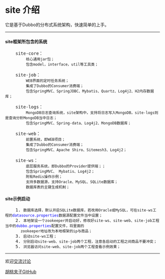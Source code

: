 # site 介绍 #
它是基于Dubbo的分布式系统架构，快速简单的上手。
****

#### site框架所包含的系统
<pre>
    site-core：
        <code>核心通用jar包；</code>
        <code>包含model，interface，util等工具类；</code>

    site-job：
        <code>WEB界面的定时任务系统；</code>
        <code>集成了Dubbo的Consumer消费端；</code>
        <code>包含SpringMVC、SpringJDBC、Mybatis、Quartz、Log4j2、H2内存数据库；</code>

    site-logs：
        <code>MongoDB日志查询系统，site架构中，支持将日志写入MongoDB，site-logs则是查询分析MongoDB当中日志；</code>
        <code>包含SpringMVC、Spring-data、Log4j2、MongoDB数据库；</code>

    site-web：
        <code>前置系统，即WEB项目；</code>
        <code>集成了Dubbo的Consumer消费端；</code>
        <code>包含SpringMVC、Apache Shiro、Sitemesh3、Log4j2；</code>

    site-ws：
        <code>底层服务系统，即Dubbo的Provider提供端；；</code>
        <code>包含SpringMVC、 Mybatis、Log4j2；</code>
        <code>附有Redis操作示例；</code>
        <code>支持多数据源，支持Oracle、MySQL、SQLite数据库；</code>
        <code>数据库表的主键生成机制；</code>
</pre>

#### site示例启动
<pre>
    1. <code>数据库选择，默认开启SQLite数据库，若改用Oracle或MySQL，可在site-ws工程的<font color="blue">datasource.properties</font>数据源配置文件当中设置；</code>
    2. <code>本地架设一个zookeeper并启动好，修改好site-ws、site-web、site-job工程当中的<font color="blue">dubbo.properties</font>配置文件，将里面的
       zookeeper地址改为本地框架的ip与商品；</code>
    3. <code>启动site-ws工程；</code>
    4. <code>分别启动site-web、site-job两个工程，注意各启动的工程之间商品不要冲突；</code>
    5. <code>浏览器访问site-web、site-job两个工程查看示例效果；</code>
</pre>
****
欢迎[交流讨论](https://github.com/wangxinforme/site/issues)

[胡桃夹子GitHub](https://github.com/wangxinforme "Vincent Git@OSC主页")

